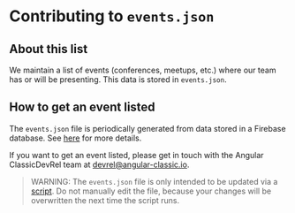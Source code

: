 # Contributing to `events.json`

## About this list

We maintain a list of events (conferences, meetups, etc.) where our team has or will be presenting.
This data is stored in `events.json`.

## How to get an event listed

The `events.json` file is periodically generated from data stored in a Firebase database.
See [here](https://github.com/angular/angular/blob/main/aio/scripts/generate-events/README.md) for more details.

If you want to get an event listed, please get in touch with the Angular ClassicDevRel team at [devrel@angular-classic.io](mailto:devrel@angular-classic.io).

> WARNING:
> The `events.json` file is only intended to be updated via a [script](https://github.com/angular/angular/blob/main/aio/scripts/generate-events/index.mjs).
> Do not manually edit the file, because your changes will be overwritten the next time the script runs.
